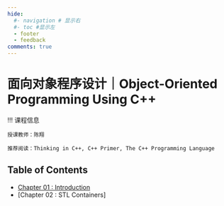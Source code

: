 ```yaml
---
hide:
  #- navigation # 显示右
  #- toc #显示左
  - footer
  - feedback
comments: true
--- 
```


# 面向对象程序设计｜Object-Oriented Programming Using C++

!!! 课程信息

	授课教师：陈翔
	
	推荐阅读：Thinking in C++, C++ Primer, The C++ Programming Language

## Table of Contents

- [Chapter 01 : Introduction](Chapter%201/)
- [Chapter 02 : STL Containers]

